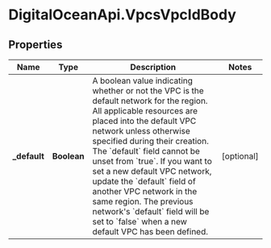# DigitalOceanApi.VpcsVpcIdBody

## Properties
Name | Type | Description | Notes
------------ | ------------- | ------------- | -------------
**_default** | **Boolean** | A boolean value indicating whether or not the VPC is the default network for the region. All applicable resources are placed into the default VPC network unless otherwise specified during their creation. The &#x60;default&#x60; field cannot be unset from &#x60;true&#x60;. If you want to set a new default VPC network, update the &#x60;default&#x60; field of another VPC network in the same region. The previous network&#x27;s &#x60;default&#x60; field will be set to &#x60;false&#x60; when a new default VPC has been defined. | [optional] 
